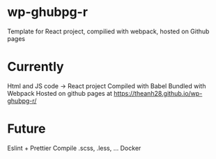 # wp-ghubpg-r
Template for React project, compilied with webpack, hosted on Github pages

# Currently
  Html and JS code -> React project
  Compiled with Babel
  Bundled with Webpack
  Hosted on github pages at https://theanh28.github.io/wp-ghubpg-r/
  
# Future
  Eslint + Prettier
  Compile .scss, .less, ...
  Docker
